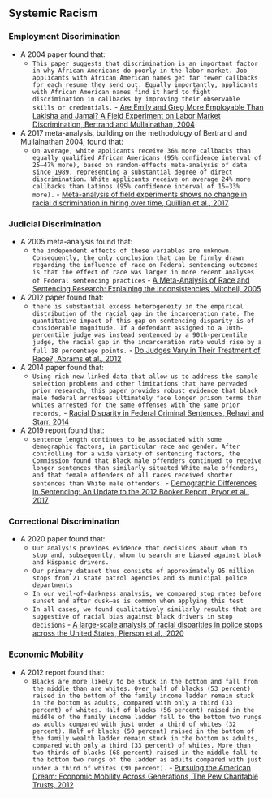 ## Systemic Racism
### Employment Discrimination
- A 2004 paper found that:
    - `This paper suggests that discrimination is an important factor in why African Americans do poorly in the labor market. Job applicants with African American names get far fewer callbacks for each resume they send out. Equally importantly, applicants with African American names find it hard to fight discrimination in callbacks by improving their observable skills or credentials.` - [Are Emily and Greg More Employable Than Lakisha and Jamal? A Field Experiment on Labor Market Discrimination, Bertrand and Mullainathan, 2004](https://www.nber.org/system/files/working_papers/w9873/w9873.pdf)
- A 2017 meta-analysis, building on the methodology of Bertrand and Mullainathan 2004, found that:
    - `On average, white applicants receive 36% more callbacks than equally qualified African Americans (95% confidence interval of 25–47% more), based on random-effects meta-analysis of data since 1989, representing a substantial degree of direct discrimination. White applicants receive on average 24% more callbacks than Latinos (95% confidence interval of 15–33% more).` - [Meta-analysis of field experiments shows no change in racial discrimination in hiring over time, Quillian et al., 2017](https://www.pnas.org/doi/pdf/10.1073/pnas.1706255114)
### Judicial Discrimination
- A 2005 meta-analysis found that:
    - `the independent effects of these variables are unknown. Consequently, the only conclusion that can be firmly drawn regarding the influence of race on Federal sentencing outcomes is that the effect of race was larger in more recent analyses of Federal sentencing practices` - [A Meta-Analysis of Race and Sentencing Research: Explaining the Inconsistencies, Mitchell, 2005](https://annas-archive.org/scidb/10.1007/s10940-005-7362-7)
- A 2012 paper found that:
    - `there is substantial excess heterogeneity in the empirical distribution of the racial gap in the incarceration rate. The quantitative impact of this gap on sentencing disparity is of considerable magnitude. If a defendant assigned to a 10th-percentile judge was instead sentenced by a 90th-percentile judge, the racial gap in the incarceration rate would rise by a full 18 percentage points.` - [Do Judges Vary in Their Treatment of Race?, Abrams et al., 2012](https://annas-archive.org/scidb/10.1086/666006)
- A 2014 paper found that:
    - `Using rich new linked data that allow us to address the sample selection problems and other limitations that have pervaded prior research, this paper provides robust evidence that black male federal arrestees ultimately face longer prison terms than whites arrested for the same offenses with the same prior records,` - [Racial Disparity in Federal Criminal Sentences, Rehavi and Starr, 2014](https://repository.law.umich.edu/cgi/viewcontent.cgi?article=2413&context=articles)
- A 2019 report found that:
    - `sentence length continues to be associated with some demographic factors, in particular race and gender. After controlling for a wide variety of sentencing factors, the Commission found that Black male offenders continued to receive longer sentences than similarly situated White male offenders, and that female offenders of all races received shorter sentences than White male offenders.` - [Demographic Differences in Sentencing: An Update to the 2012 Booker Report, Pryor et al., 2017](https://www.ussc.gov/sites/default/files/pdf/research-and-publications/research-publications/2017/20171114_Demographics.pdf)
### Correctional Discrimination
- A 2020 paper found that:
    - `Our analysis provides evidence that decisions about whom to stop and, subsequently, whom to search are biased against black and Hispanic drivers.` 
    - `Our primary dataset thus consists of approximately 95 million stops from 21 state patrol agencies and 35 municipal police departments` 
    - `In our veil-of-darkness analysis, we compared stop rates before sunset and after dusk—as is common when applying this test` 
    - `In all cases, we found qualitatively similarly results that are suggestive of racial bias against black drivers in stop decisions` - [A large-scale analysis of racial disparities in police stops across the United States, Pierson et al., 2020](https://annas-archive.org/scidb/10.1038/s41562-020-0858-1)
### Economic Mobility
- A 2012 report found that:
    - `Blacks are more likely to be stuck in the bottom and fall from the middle than are whites. Over half of blacks (53 percent) raised in the bottom of the family income ladder remain stuck in the bottom as adults, compared with only a third (33 percent) of whites. Half of blacks (56 percent) raised in the middle of the family income ladder fall to the bottom two rungs as adults compared with just under a third of whites (32 percent). Half of blacks (50 percent) raised in the bottom of the family wealth ladder remain stuck in the bottom as adults, compared with only a third (33 percent) of whites. More than two-thirds of blacks (68 percent) raised in the middle fall to the bottom two rungs of the ladder as adults compared with just under a third of whites (30 percent).` - [Pursuing the American Dream: Economic Mobility Across Generations, The Pew Charitable Trusts, 2012](https://www.pewtrusts.org/~/media/legacy/uploadedfiles/pcs_assets/2012/pursuingamericandreampdf.pdf)